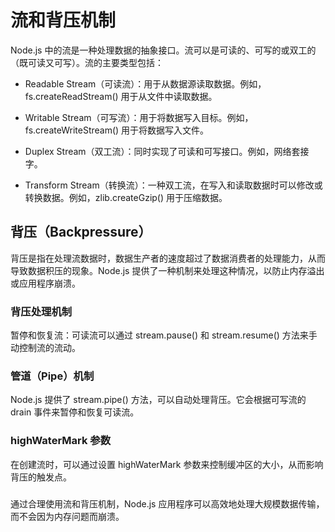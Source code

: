 # 流和背压机制

Node.js 中的流是一种处理数据的抽象接口。流可以是可读的、可写的或双工的（既可读又可写）。流的主要类型包括：

- Readable Stream（可读流）：用于从数据源读取数据。例如，fs.createReadStream() 用于从文件中读取数据。

- Writable Stream（可写流）：用于将数据写入目标。例如，fs.createWriteStream() 用于将数据写入文件。

- Duplex Stream（双工流）：同时实现了可读和可写接口。例如，网络套接字。

- Transform Stream（转换流）：一种双工流，在写入和读取数据时可以修改或转换数据。例如，zlib.createGzip() 用于压缩数据。

## 背压（Backpressure）

背压是指在处理流数据时，数据生产者的速度超过了数据消费者的处理能力，从而导致数据积压的现象。Node.js 提供了一种机制来处理这种情况，以防止内存溢出或应用程序崩溃。

### 背压处理机制

暂停和恢复流：可读流可以通过 stream.pause() 和 stream.resume() 方法来手动控制流的流动。

### 管道（Pipe）机制

Node.js 提供了 stream.pipe() 方法，可以自动处理背压。它会根据可写流的 drain 事件来暂停和恢复可读流。

### highWaterMark 参数

在创建流时，可以通过设置 highWaterMark 参数来控制缓冲区的大小，从而影响背压的触发点。

###

通过合理使用流和背压机制，Node.js 应用程序可以高效地处理大规模数据传输，而不会因为内存问题而崩溃。

